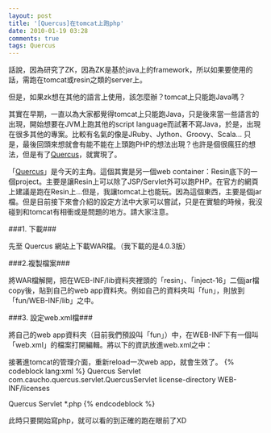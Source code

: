 ```yaml
---
layout: post
title: '[Quercus]在tomcat上跑php'
date: 2010-01-19 03:28
comments: true
tags: Quercus
---
```


話說，因為研究了ZK，因為ZK是基於java上的framework，所以如果要使用的話，需跑在tomcat或resin之類的server上。

但是，如果zk想在其他的語言上使用，該怎麼辦？tomcat上只能跑Java嗎？
<!--more-->
其實在早期，一直以為大家都覺得tomcat上只能跑Java，只是後來當一些語言的出現，開始想要在JVM上跑其他的script language而試著不寫Java，於是，出現在很多其他的專案。比較有名氣的像是JRuby、Jython、Groovy、Scala… 只是，最後回頭來想就會有能不能在上頭跑PHP的想法出現？也許是個很瘋狂的想法，但是有了[Quercus](http://quercus.caucho.com/)，就實現了。

「[Quercus](http://quercus.caucho.com/)」是今天的主角。這個其實是另一個web container：Resin底下的一個project。主要是讓Resin上可以除了JSP/Servlet外可以跑PHP。在官方的網頁上建議是跑在Resin上…但是，我讓tomcat上也能玩。因為這個東西，主要是個jar檔。但是目前接下來會介紹的設定方法中大家可以嘗試，只是在實驗的時候，我沒碰到和tomcat有相衝或是問題的地方。請大家注意。



###1. 下載###

先至 Quercus 網站上下載WAR檔。（我下載的是4.0.3版）

###2.複製檔案###

將WAR檔解開，把在WEB-INF/lib資料夾裡頭的「resin」、「inject-16」二個jar檔copy後，貼到自己的web app資料夾。例如自己的資料夾叫「fun」，則放到「fun/WEB-INF/lib」之中。

###3.  設定web.xml檔###

將自己的web app資料夾（目前我們預設叫「fun」）中，在WEB-INF下有一個叫「web.xml」的檔案打開編輯。將以下的資訊放進web.xml之中：

接著進tomcat的管理介面，重新reload一次web app，就會生效了。
{% codeblock lang:xml %}
<servlet>
<servlet-name>Quercus Servlet</servlet-name>
<servlet-class>com.caucho.quercus.servlet.QuercusServlet</servlet-class>
<init-param>
<param-name>license-directory</param-name>
<param-value>WEB-INF/licenses</param-value>
</init-param>
</servlet>

<servlet-mapping>
<servlet-name>Quercus Servlet</servlet-name>
<url-pattern>*.php</url-pattern>
</servlet-mapping>
{% endcodeblock %}

此時只要開始寫php，就可以看的到正確的跑在眼前了XD